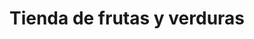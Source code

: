 ---
title: "Tienda de frutas y verduras"
url: /santa-barbara-pasto/tienda-de-frutas-y-verduras/
shop: frutería
---